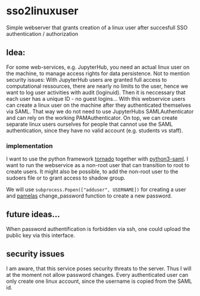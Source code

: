 # sso2linuxuser
Simple webserver that grants creation of a linux user after succesfull SSO authentication / authorization

## Idea:
For some web-services, e.g. JupyterHub, you need an actual linux user on the machine, to manage access rights for data persistence. Not to mention security issues: With JupyterHub users are granted full access to computational ressources, there are nearly no limits to the user, hence we want to log user activities with audit (loginuid). Then it is neccessary that each user has a unique ID - no guest logins... With this webservice users can create a linux user on the machine after they authenticated themselves via SAML. That way we do not need to use JupyterHubs SAMLAuthenticator and can rely on the working PAMAuthenticator. On top, we can create separate linux users ourselves for people that cannot use the SAML authentication, since they have no valid account (e.g. students vs staff).

### implementation
I want to use the python framework [tornado](https://www.tornadoweb.org/en/stable/) together with [python3-saml](https://github.com/onelogin/python3-saml/). I want to run the webservice as a non-root user that can transition to root to create users. It might also be possible, to add the non-root user to the sudoers file or to grant access to shadow group.

We will use `subprocess.Popen(["adduser", USERNAME])` for creating a user and [pamelas](https://github.com/minrk/pamela) change_password function to create a new password.

## future ideas...
When password authentification is forbidden via ssh, one could upload the public key via this interface.

## security issues
I am aware, that this service poses security threats to the server. Thus I will at the moment not allow password changes. Every authenticated user can only create one linux account, since the username is copied from the SAML id.
